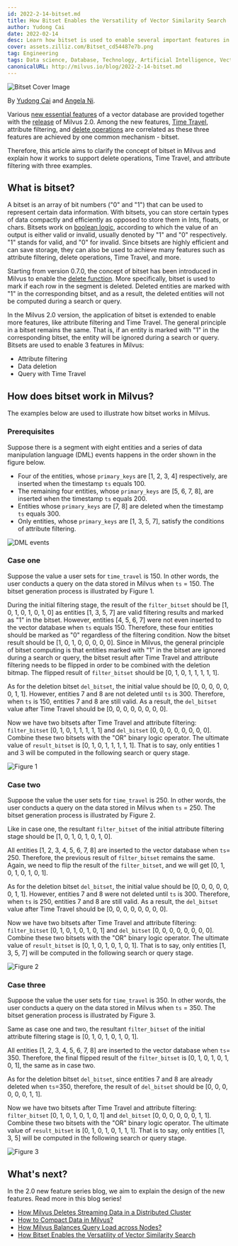 ```yaml
---
id: 2022-2-14-bitset.md
title: How Bitset Enables the Versatility of Vector Similarity Search
author: Yudong Cai
date: 2022-02-14
desc: Learn how bitset is used to enable several important features in Milvus.
cover: assets.zilliz.com/Bitset_cd54487e7b.png
tag: Engineering
tags: Data science, Database, Technology, Artificial Intelligence, Vector Management
canonicalURL: http://milvus.io/blog/2022-2-14-bitset.md
---
```


![Bitset Cover Image](https://assets.zilliz.com/Bitset_cd54487e7b.png "Cover image.")

By [Yudong Cai](https://github.com/cydrain) and [Angela Ni](https://www.linkedin.com/in/yiyun-n-2aa713163/).

Various [new essential features](https://milvus.io/blog/2022-1-27-milvus-2-0-a-glimpse-at-new-features.md) of a vector database are provided together with the [release](https://milvus.io/blog/2022-1-25-annoucing-general-availability-of-milvus-2-0.md) of Milvus 2.0. Among the new features, [Time Travel](https://milvus.io/docs/v2.0.0/timetravel_ref.md), attribute filtering, and [delete operations](https://milvus.io/blog/2022-02-07-how-milvus-deletes-streaming-data-in-distributed-cluster.md) are correlated as these three features are achieved by one common mechanism - bitset.

Therefore, this article aims to clarify the concept of bitset in Milvus and explain how it works to support delete operations, Time Travel, and attribute filtering with three examples.

## What is bitset?

A bitset is an array of bit numbers ("0" and "1") that can be used to represent certain data information. With bitsets, you can store certain types of data compactly and efficiently as opposed to store them in Ints, floats, or chars. Bitsets work on [boolean logic](https://milvus.io/docs/v2.0.0/boolean.md), according to which the value of an output is either valid or invalid, usually denoted by "1" and "0" respectively. "1" stands for valid, and "0" for invalid. Since bitsets are highly efficient and can save storage, they can also be used to achieve many features such as attribute filtering, delete operations, Time Travel, and more.

Starting from version 0.7.0, the concept of bitset has been introduced in Milvus to enable the [delete function](https://milvus.io/blog/deleting-data-in-milvus.md). More specifically, bitset is used to mark if each row in the segment is deleted. Deleted entities are marked with "1" in the corresponding bitset, and as a result, the deleted entities will not be computed during a search or query.

In the Milvus 2.0 version, the application of bitset is extended to enable more features, like attribute filtering and Time Travel. The general principle in a bitset remains the same. That is, if an entity is marked with "1" in the corresponding bitset, the entity will be ignored during a search or query. Bitsets are used to enable 3 features in Milvus:

- Attribute filtering
- Data deletion
- Query with Time Travel

## How does bitset work in Milvus?

The examples below are used to illustrate how bitset works in Milvus.

### Prerequisites

Suppose there is a segment with eight entities and a series of data manipulation language (DML) events happens in the order shown in the figure below.

- Four of the entities, whose `primary_keys` are \[1, 2, 3, 4] respectively, are inserted when the timestamp `ts` equals 100. 
- The remaining four entities, whose `primary_keys` are \[5, 6, 7, 8], are inserted when the timestamp `ts` equals 200. 
- Entities whose `primary_keys` are \[7, 8] are deleted when the timestamp `ts` equals 300. 
- Only entities, whose `primary_keys` are \[1, 3, 5, 7], satisfy the conditions of attribute filtering. 

![DML events](https://assets.zilliz.com/UML_1_0a3605808c.jpg "Order of DML events.")

### Case one

Suppose the value a user sets for `time_travel` is 150. In other words, the user conducts a query on the data stored in Milvus when `ts` = 150. The bitset generation process is illustrated by Figure 1. 

During the initial filtering stage, the result of the `filter_bitset` should be \[1, 0, 1, 0, 1, 0, 1, 0] as entities \[1, 3, 5, 7] are valid filtering results and marked as "1" in the bitset. However, entities \[4, 5, 6, 7] were not even inserted to the vector database when `ts` equals 150. Therefore, these four entities should be marked as "0" regardless of the filtering condition. Now the bitset result should be \[1, 0, 1, 0, 0, 0, 0, 0]. Since in Milvus, the general principle of bitset computing is that entities marked with "1" in the bitset are ignored during a search or query, the bitset result after Time Travel and attribute filtering needs to be flipped in order to be combined with the deletion bitmap. The flipped result of `filter_bitset` should be \[0, 1, 0, 1, 1, 1, 1, 1].

As for the deletion bitset `del_bitset`, the initial value should be \[0, 0, 0, 0, 0, 0, 1, 1]. However, entities 7 and 8 are not deleted until `ts` is 300. Therefore, when `ts` is 150, entities 7 and 8 are still valid. As a result, the `del_bitset` value after Time Travel should be \[0, 0, 0, 0, 0, 0, 0, 0]. 

Now we have two bitsets after Time Travel and attribute filtering: `filter_bitset` \[0, 1, 0, 1, 1, 1, 1, 1] and `del_bitset` \[0, 0, 0, 0, 0, 0, 0, 0].  Combine these two bitsets with the "OR" binary logic operator. The ultimate value of `result_bitset` is \[0, 1, 0, 1, 1, 1, 1, 1]. That is to say, only entities 1 and 3 will be computed in the following search or query stage.


![Figure 1](https://assets.zilliz.com/bitset_figure1_1b5852f7a7.jpeg "Figure 1. Search with Time Travel = 150.")

### Case two

Suppose the value the user sets for `time_travel` is 250. In other words, the user conducts a query on the data stored in Milvus when `ts` = 250. The bitset generation process is illustrated by Figure 2. 

Like in case one, the resultant `filter_bitset` of the initial attribute filtering stage should be \[1, 0, 1, 0, 1, 0, 1, 0]. 

All entities \[1, 2, 3, 4, 5, 6, 7, 8] are inserted to the vector database when `ts`= 250. Therefore, the previous result of `filter_bitset` remains the same. Again, we need to flip the result of the `filter_bitset`, and we will get \[0, 1, 0, 1, 0, 1, 0, 1].

As for the deletion bitset `del_bitset`, the initial value should be \[0, 0, 0, 0, 0, 0, 1, 1]. However, entities 7 and 8 were not deleted until `ts` is 300. Therefore, when `ts` is 250, entities 7 and 8 are still valid. As a result, the `del_bitset` value after Time Travel should be \[0, 0, 0, 0, 0, 0, 0, 0]. 

Now we have two bitsets after Time Travel and attribute filtering: `filter_bitset` \[0, 1, 0, 1, 0, 1, 0, 1] and `del_bitset` \[0, 0, 0, 0, 0, 0, 0, 0].  Combine these two bitsets with the "OR" binary logic operator. The ultimate value of `result_bitset` is \[0, 1, 0, 1, 0, 1, 0, 1]. That is to say, only entities \[1, 3, 5, 7] will be computed in the following search or query stage.

![Figure 2](https://assets.zilliz.com/bitset_figure2_7cbaa7c719.jpeg "Figure 2. Search with Time Travel = 250.")

### Case three

Suppose the value the user sets for `time_travel` is 350. In other words, the user conducts a query on the data stored in Milvus when `ts` = 350. The bitset generation process is illustrated by Figure 3. 

Same as case one and two, the resultant `filter_bitset` of the initial attribute filtering stage is \[0, 1, 0, 1, 0, 1, 0, 1]. 

All entities \[1, 2, 3, 4, 5, 6, 7, 8] are inserted to the vector database when `ts`= 350. Therefore, the final flipped result of the `filter_bitset` is \[0, 1, 0, 1, 0, 1, 0, 1], the same as in case two.

As for the deletion bitset `del_bitset`, since entities 7 and 8 are already deleted when `ts`=350, therefore, the result of `del_bitset` should be \[0, 0, 0, 0, 0, 0, 1, 1].

Now we have two bitsets after Time Travel and attribute filtering: `filter_bitset` \[0, 1, 0, 1, 0, 1, 0, 1] and `del_bitset` \[0, 0, 0, 0, 0, 0, 1, 1].  Combine these two bitsets with the "OR" binary logic operator. The ultimate value of `result_bitset` is \[0, 1, 0, 1, 0, 1, 1, 1]. That is to say, only entities \[1, 3, 5] will be computed in the following search or query stage.

![Figure 3](https://assets.zilliz.com/bitset_figure3_dd46a6aecf.jpeg "Figure 3. Search with Time Travel = 350.")

## What's next?

In the 2.0 new feature series blog, we aim to explain the design of the new features. Read more in this blog series!

- [How Milvus Deletes Streaming Data in a Distributed Cluster](https://milvus.io/blog/2022-02-07-how-milvus-deletes-streaming-data-in-distributed-cluster.md)
- [How to Compact Data in Milvus?](https://milvus.io/blog/2022-2-21-compact.md)
- [How Milvus Balances Query Load across Nodes?](https://milvus.io/blog/2022-02-28-how-milvus-balances-query-load-across-nodes.md)
- [How Bitset Enables the Versatility of Vector Similarity Search](https://milvus.io/blog/2022-2-14-bitset.md) 
